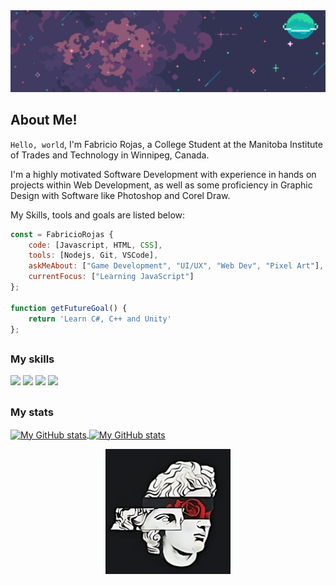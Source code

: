 <img src="assets\GitBanner.png" style="align:center;" />

## About Me!

```Hello, world```, I'm Fabricio Rojas, a College Student at the Manitoba Institute of Trades and Technology in Winnipeg, Canada.

I'm a highly motivated Software Development with experience in hands on projects within Web Development,
as well as some proficiency in Graphic Design with Software like Photoshop and Corel Draw.

My Skills, tools and goals are listed below:

```javascript
const = FabricioRojas {
    code: [Javascript, HTML, CSS],
    tools: [Nodejs, Git, VSCode],
    askMeAbout: ["Game Development", "UI/UX", "Web Dev", "Pixel Art"],
    currentFocus: ["Learning JavaScript"]
};

function getFutureGoal() {
    return 'Learn C#, C++ and Unity'
};
```

##

### My skills

![](https://img.shields.io/badge/code-javascript-informational?style=for-the-badge&logo=javascript&logoColor=white&color=51be8d)
![](https://img.shields.io/badge/code-node-informational?style=for-the-badge&logo=javascript&logoColor=white&color=51be8d)
![](https://img.shields.io/badge/web-html-informational?style=for-the-badge&logo=html5&logoColor=white&color=51be8d)
![](https://img.shields.io/badge/web-css-informational?style=for-the-badge&logo=css3&logoColor=white&color=51be8d)

##
### My stats

<a href="https://github.com/Fabricio-Rojas">
  <img height="205px" align="center" src="https://github-readme-stats.vercel.app/api?username=Fabricio-Rojas&theme=radical&show_icons=true" 
  alt="My GitHub stats" />
</a>

<a href="https://github.com/Fabricio-Rojas">
  <img align="center" src="https://github-readme-stats.vercel.app/api/top-langs/?username=Fabricio-Rojas&theme=radical" alt="My GitHub stats"/>
</a>

<p align="center">
    <img src="assets\marble.png" style="height: 200px; width: 200px" />
</p>